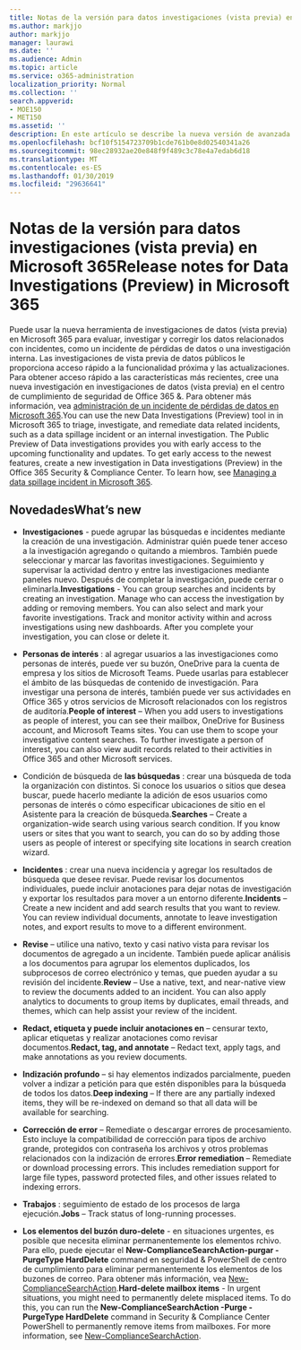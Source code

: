 ```yaml
---
title: Notas de la versión para datos investigaciones (vista previa) en Microsoft 365
ms.author: markjjo
author: markjjo
manager: laurawi
ms.date: ''
ms.audience: Admin
ms.topic: article
ms.service: o365-administration
localization_priority: Normal
ms.collection: ''
search.appverid:
- MOE150
- MET150
ms.assetid: ''
description: En este artículo se describe la nueva versión de avanzada exhibición de documentos electrónicos (vista previa) en Microsoft 365.
ms.openlocfilehash: bcf10f5154723709b1cde761b0e8d02540341a26
ms.sourcegitcommit: 98ec28932ae20e848f9f489c3c78e4a7edab6d18
ms.translationtype: MT
ms.contentlocale: es-ES
ms.lasthandoff: 01/30/2019
ms.locfileid: "29636641"
---
```

# <a name="release-notes-for-data-investigations-preview-in-microsoft-365"></a><span data-ttu-id="d4ee1-103">Notas de la versión para datos investigaciones (vista previa) en Microsoft 365</span><span class="sxs-lookup"><span data-stu-id="d4ee1-103">Release notes for Data Investigations (Preview) in Microsoft 365</span></span>

<span data-ttu-id="d4ee1-p101">Puede usar la nueva herramienta de investigaciones de datos (vista previa) en Microsoft 365 para evaluar, investigar y corregir los datos relacionados con incidentes, como un incidente de pérdidas de datos o una investigación interna. Las investigaciones de vista previa de datos públicos le proporciona acceso rápido a la funcionalidad próxima y las actualizaciones. Para obtener acceso rápido a las características más recientes, cree una nueva investigación en investigaciones de datos (vista previa) en el centro de cumplimiento de seguridad de Office 365 &. Para obtener más información, vea [administración de un incidente de pérdidas de datos en Microsoft 365](manage-data-spillage-incidents.md).</span><span class="sxs-lookup"><span data-stu-id="d4ee1-p101">You can use the new Data Investigations (Preview) tool in in Microsoft 365 to triage, investigate, and remediate data related incidents, such as a data spillage incident or an internal investigation. The Public Preview of Data investigations provides you with early access to the upcoming functionality and updates. To get early access to the newest features, create a new investigation in Data investigations (Preview) in the Office 365 Security & Compliance Center. To learn how, see [Managing a data spillage incident in Microsoft 365](manage-data-spillage-incidents.md).</span></span>

## <a name="whats-new"></a><span data-ttu-id="d4ee1-108">Novedades</span><span class="sxs-lookup"><span data-stu-id="d4ee1-108">What’s new</span></span> 

- <span data-ttu-id="d4ee1-p102">**Investigaciones** - puede agrupar las búsquedas e incidentes mediante la creación de una investigación. Administrar quién puede tener acceso a la investigación agregando o quitando a miembros.  También puede seleccionar y marcar las favoritas investigaciones. Seguimiento y supervisar la actividad dentro y entre las investigaciones mediante paneles nuevo. Después de completar la investigación, puede cerrar o eliminarla.</span><span class="sxs-lookup"><span data-stu-id="d4ee1-p102">**Investigations** - You can group searches and incidents by creating an investigation. Manage who can access the investigation by adding or removing members.  You can also select and mark your favorite investigations. Track and monitor activity within and across investigations using new dashboards. After you complete your investigation, you can close or delete it.</span></span>

- <span data-ttu-id="d4ee1-p103">**Personas de interés** : al agregar usuarios a las investigaciones como personas de interés, puede ver su buzón, OneDrive para la cuenta de empresa y los sitios de Microsoft Teams. Puede usarlas para establecer el ámbito de las búsquedas de contenido de investigación. Para investigar una persona de interés, también puede ver sus actividades en Office 365 y otros servicios de Microsoft relacionados con los registros de auditoría.</span><span class="sxs-lookup"><span data-stu-id="d4ee1-p103">**People of interest** – When you add users to investigations as people of interest, you can see their mailbox, OneDrive for Business account, and Microsoft Teams sites. You can use them to scope your investigative content searches. To further investigate a person of interest, you can also view audit records related to their activities in Office 365 and other Microsoft services.</span></span>

- <span data-ttu-id="d4ee1-p104">Condición de búsqueda de **las búsquedas** : crear una búsqueda de toda la organización con distintos. Si conoce los usuarios o sitios que desea buscar, puede hacerlo mediante la adición de esos usuarios como personas de interés o cómo especificar ubicaciones de sitio en el Asistente para la creación de búsqueda.</span><span class="sxs-lookup"><span data-stu-id="d4ee1-p104">**Searches** – Create a organization-wide search using various search condition. If you know users or sites that you want to search, you can do so by adding those users as people of interest or specifying site locations in search creation wizard.</span></span> 

- <span data-ttu-id="d4ee1-p105">**Incidentes** : crear una nueva incidencia y agregar los resultados de búsqueda que desee revisar. Puede revisar los documentos individuales, puede incluir anotaciones para dejar notas de investigación y exportar los resultados para mover a un entorno diferente.</span><span class="sxs-lookup"><span data-stu-id="d4ee1-p105">**Incidents** – Create a new incident and add search results that you want to review. You can review individual documents, annotate to leave investigation notes, and export results to move to a different environment.</span></span> 

- <span data-ttu-id="d4ee1-p106">**Revise** – utilice una nativo, texto y casi nativo vista para revisar los documentos de agregado a un incidente. También puede aplicar análisis a los documentos para agrupar los elementos duplicados, los subprocesos de correo electrónico y temas, que pueden ayudar a su revisión del incidente.</span><span class="sxs-lookup"><span data-stu-id="d4ee1-p106">**Review** – Use a native, text, and near-native view to review the documents added to an incident. You can also apply analytics to documents to group items by duplicates, email threads, and themes, which can help assist your review of the incident.</span></span> 

- <span data-ttu-id="d4ee1-123">**Redact, etiqueta y puede incluir anotaciones en** – censurar texto, aplicar etiquetas y realizar anotaciones como revisar documentos.</span><span class="sxs-lookup"><span data-stu-id="d4ee1-123">**Redact, tag, and annotate** – Redact text, apply tags, and make annotations as you review documents.</span></span>
  
- <span data-ttu-id="d4ee1-124">**Indización profundo** – si hay elementos indizados parcialmente, pueden volver a indizar a petición para que estén disponibles para la búsqueda de todos los datos.</span><span class="sxs-lookup"><span data-stu-id="d4ee1-124">**Deep indexing** – If there are any partially indexed items, they will be re-indexed on demand so that all data will be available for searching.</span></span>

- <span data-ttu-id="d4ee1-p107">**Corrección de error** – Remediate o descargar errores de procesamiento. Esto incluye la compatibilidad de corrección para tipos de archivo grande, protegidos con contraseña los archivos y otros problemas relacionados con la indización de errores.</span><span class="sxs-lookup"><span data-stu-id="d4ee1-p107">**Error remediation** – Remediate or download processing errors. This includes remediation support for large file types, password protected files, and other issues related to indexing errors.</span></span> 

- <span data-ttu-id="d4ee1-127">**Trabajos** : seguimiento de estado de los procesos de larga ejecución.</span><span class="sxs-lookup"><span data-stu-id="d4ee1-127">**Jobs** – Track status of long-running processes.</span></span>

- <span data-ttu-id="d4ee1-p108">**Los elementos del buzón duro-delete** - en situaciones urgentes, es posible que necesita eliminar permanentemente los elementos rchivo. Para ello, puede ejecutar el **New-ComplianceSearchAction-purgar - PurgeType HardDelete** command en seguridad & PowerShell de centro de cumplimiento para eliminar permanentemente los elementos de los buzones de correo. Para obtener más información, vea [New-ComplianceSearchAction](https://docs.microsoft.com/powershell/module/exchange/policy-and-compliance-content-search/new-compliancesearchaction).</span><span class="sxs-lookup"><span data-stu-id="d4ee1-p108">**Hard-delete mailbox items** - In urgent situations, you might need to permanently delete misplaced items. To do this, you can run the **New-ComplianceSearchAction -Purge -PurgeType HardDelete** command in Security & Compliance Center PowerShell to permanently remove items from mailboxes. For more information, see [New-ComplianceSearchAction](https://docs.microsoft.com/powershell/module/exchange/policy-and-compliance-content-search/new-compliancesearchaction).</span></span>
